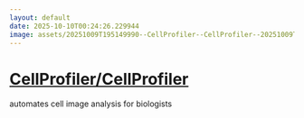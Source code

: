 ```yaml
---
layout: default
date: 2025-10-10T00:24:26.229944
image: assets/20251009T195149990--CellProfiler--CellProfiler--20251009T200501085--cropped.png
---
```


# [CellProfiler/CellProfiler](https://github.com/CellProfiler/CellProfiler)

automates cell image analysis for biologists
